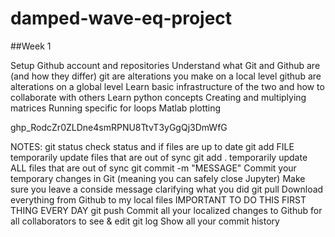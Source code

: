# damped-wave-eq-project
##Week 1

Setup Github account and repositories
    Understand what Git and Github are (and how they differ)
        git are alterations you make on a local level
        github are alterations on a global level
    Learn basic infrastructure of the two and how to collaborate with others
Learn python concepts
    Creating and multiplying matrices
    Running specific for loops
    Matlab plotting

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

NOTES:
git status
    check status and if files are up to date
git add FILE
    temporarily update files that are out of sync
git add .
    temporarily update ALL files that are out of sync
git commit -m "MESSAGE"
    Commit your temporary changes in Git (meaning you can safely close Jupyter)
    Make sure you leave a conside message clarifying what you did
git pull
    Download everything from Github to my local files
    IMPORTANT TO DO THIS FIRST THING EVERY DAY
git push
    Commit all your localized changes to Github for all collaborators to see & edit
git log
    Show all your commit history
